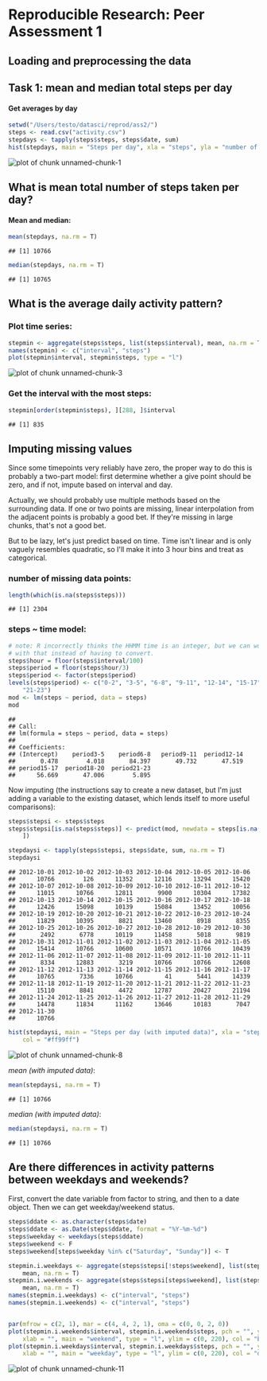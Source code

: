 # Reproducible Research: Peer Assessment 1


## Loading and preprocessing the data
Task 1: mean and median total steps per day
------

#### Get averages by day

```r
setwd("/Users/testo/datasci/reprod/ass2/")
steps <- read.csv("activity.csv")
stepdays <- tapply(steps$steps, steps$date, sum)
hist(stepdays, main = "Steps per day", xla = "steps", yla = "number of days")
```

![plot of chunk unnamed-chunk-1](figure/unnamed-chunk-1.png) 



## What is mean total number of steps taken per day?

#### Mean and median: 

```r
mean(stepdays, na.rm = T)
```

```
## [1] 10766
```

```r
median(stepdays, na.rm = T)
```

```
## [1] 10765
```



## What is the average daily activity pattern?

### Plot time series:

```r
stepmin <- aggregate(steps$steps, list(steps$interval), mean, na.rm = T)
names(stepmin) <- c("interval", "steps")
plot(stepmin$interval, stepmin$steps, type = "l")
```

![plot of chunk unnamed-chunk-3](figure/unnamed-chunk-3.png) 


### Get the interval with the most steps:

```r
stepmin[order(stepmin$steps), ][288, ]$interval
```

```
## [1] 835
```


## Imputing missing values

Since some timepoints very reliably have zero, the proper way to do this is probably a two-part model: first determine whether a give point should be zero, and if not, impute based on interval and day. 

Actually, we should probably use multiple methods based on the surrounding data. If one or two points are missing, linear interpolation from the adjacent points is probably a good bet. If they're missing in large chunks, that's not a good bet. 

But to be lazy, let's just predict based on time. Time isn't linear and is only vaguely resembles quadratic, so I'll make it into 3 hour bins and treat as categorical. 

### number of missing data points:


```r
length(which(is.na(steps$steps)))
```

```
## [1] 2304
```


### steps ~ time model:


```r
# note: R incorrectly thinks the HHMM time is an integer, but we can work
# with that instead of having to convert.
steps$hour = floor(steps$interval/100)
steps$period = floor(steps$hour/3)
steps$period <- factor(steps$period)
levels(steps$period) <- c("0-2", "3-5", "6-8", "9-11", "12-14", "15-17", "18-20", 
    "21-23")
mod <- lm(steps ~ period, data = steps)
mod
```

```
## 
## Call:
## lm(formula = steps ~ period, data = steps)
## 
## Coefficients:
## (Intercept)    period3-5    period6-8   period9-11  period12-14  
##       0.478        4.018       84.397       49.732       47.519  
## period15-17  period18-20  period21-23  
##      56.669       47.006        5.895
```


Now imputing (the instructions say to create a new dataset, but I'm just adding a variable to the existing dataset, which lends itself to more useful comparisons):


```r
steps$stepsi <- steps$steps
steps$stepsi[is.na(steps$steps)] <- predict(mod, newdata = steps[is.na(steps$steps), 
    ])
```



```r
stepdaysi <- tapply(steps$stepsi, steps$date, sum, na.rm = T)
stepdaysi
```

```
## 2012-10-01 2012-10-02 2012-10-03 2012-10-04 2012-10-05 2012-10-06 
##      10766        126      11352      12116      13294      15420 
## 2012-10-07 2012-10-08 2012-10-09 2012-10-10 2012-10-11 2012-10-12 
##      11015      10766      12811       9900      10304      17382 
## 2012-10-13 2012-10-14 2012-10-15 2012-10-16 2012-10-17 2012-10-18 
##      12426      15098      10139      15084      13452      10056 
## 2012-10-19 2012-10-20 2012-10-21 2012-10-22 2012-10-23 2012-10-24 
##      11829      10395       8821      13460       8918       8355 
## 2012-10-25 2012-10-26 2012-10-27 2012-10-28 2012-10-29 2012-10-30 
##       2492       6778      10119      11458       5018       9819 
## 2012-10-31 2012-11-01 2012-11-02 2012-11-03 2012-11-04 2012-11-05 
##      15414      10766      10600      10571      10766      10439 
## 2012-11-06 2012-11-07 2012-11-08 2012-11-09 2012-11-10 2012-11-11 
##       8334      12883       3219      10766      10766      12608 
## 2012-11-12 2012-11-13 2012-11-14 2012-11-15 2012-11-16 2012-11-17 
##      10765       7336      10766         41       5441      14339 
## 2012-11-18 2012-11-19 2012-11-20 2012-11-21 2012-11-22 2012-11-23 
##      15110       8841       4472      12787      20427      21194 
## 2012-11-24 2012-11-25 2012-11-26 2012-11-27 2012-11-28 2012-11-29 
##      14478      11834      11162      13646      10183       7047 
## 2012-11-30 
##      10766
```

```r
hist(stepdaysi, main = "Steps per day (with imputed data)", xla = "steps", yla = "number of days", 
    col = "#ff99ff")
```

![plot of chunk unnamed-chunk-8](figure/unnamed-chunk-8.png) 

*mean (with imputed data)*:

```r
mean(stepdaysi, na.rm = T)
```

```
## [1] 10766
```

*median  (with imputed data)*:

```r
median(stepdaysi, na.rm = T)
```

```
## [1] 10766
```




## Are there differences in activity patterns between weekdays and weekends?

First, convert the date variable from factor to string, and then to a date object. Then we can get weekday/weekend status. 


```r
steps$ddate <- as.character(steps$date)
steps$ddate <- as.Date(steps$ddate, format = "%Y-%m-%d")
steps$weekday <- weekdays(steps$ddate)
steps$weekend <- F
steps$weekend[steps$weekday %in% c("Saturday", "Sunday")] <- T

stepmin.i.weekdays <- aggregate(steps$stepsi[!steps$weekend], list(steps$interval[!steps$weekend]), 
    mean, na.rm = T)
stepmin.i.weekends <- aggregate(steps$stepsi[steps$weekend], list(steps$interval[steps$weekend]), 
    mean, na.rm = T)
names(stepmin.i.weekdays) <- c("interval", "steps")
names(stepmin.i.weekends) <- c("interval", "steps")


par(mfrow = c(2, 1), mar = c(4, 4, 2, 1), oma = c(0, 0, 2, 0))
plot(stepmin.i.weekends$interval, stepmin.i.weekends$steps, pch = "", ylab = "Steps", 
    xlab = "", main = "weekend", type = "l", ylim = c(0, 220), col = "blue")
plot(stepmin.i.weekdays$interval, stepmin.i.weekdays$steps, pch = "", ylab = "Steps", 
    xlab = "", main = "weekday", type = "l", ylim = c(0, 220), col = "darkred")
```

![plot of chunk unnamed-chunk-11](figure/unnamed-chunk-11.png) 

